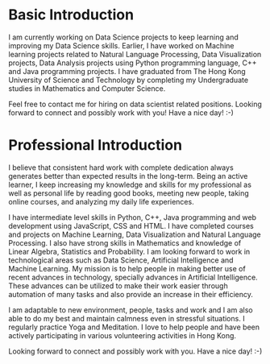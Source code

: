 # Basic Introduction

I am currently working on Data Science projects to keep learning and improving my Data Science skills. Earlier, I have worked on Machine learning projects related to Natural Language Processing, Data Visualization projects, Data Analysis projects using Python programming language, C++ and Java programming projects. I have graduated from The Hong Kong University of Science and Technology by completing my Undergraduate studies in Mathematics and Computer Science.

Feel free to contact me for hiring on data scientist related positions. 
Looking forward to connect and possibly work with you!
Have a nice day! :-)

# Professional Introduction

I believe that consistent hard work with complete dedication always generates better than expected results in the long-term. Being an active learner, I keep increasing my knowledge and skills for my professional as well as personal life by reading good books, meeting new people, taking online courses, and analyzing my daily life experiences.

I have intermediate level skills in Python, C++, Java programming and web development using JavaScript, CSS and HTML. I have completed courses and projects on Machine Learning, Data Visualization and Natural Language Processing. I also have strong skills in Mathematics and knowledge of Linear Algebra, Statistics and Probability. I am looking forward to work in technological areas such as Data Science, Artificial Intelligence and Machine Learning. My mission is to help people in making better use of recent advances in technology, specially advances in Artificial Intelligence. These advances can be utilized to make their work easier through automation of many tasks and also provide an increase in their efficiency.

I am adaptable to new environment, people, tasks and work and I am also able to do my best and maintain calmness even in stressful situations. I regularly practice Yoga and Meditation.
I love to help people and have been actively participating in various volunteering activities in Hong Kong.

Looking forward to connect and possibly work with you.
Have a nice day! :-)
